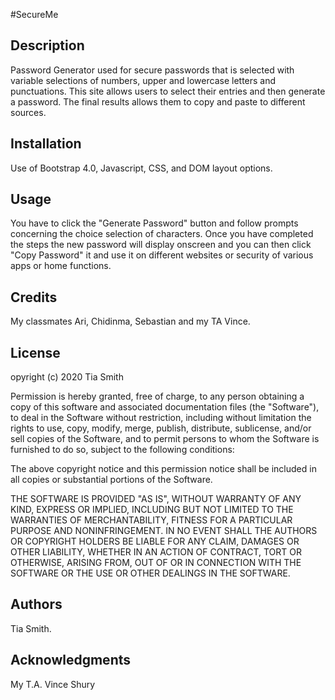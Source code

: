 #SecureMe

## Description 

Password Generator used for secure passwords that is selected with variable selections of numbers, 
upper and lowercase letters and punctuations. This site allows users to select their entries and then
generate a password. The final results allows them to copy and paste to different sources.

## Installation

Use of Bootstrap 4.0, Javascript, CSS, and DOM layout options. 

## Usage 

You have to click the "Generate Password" button and follow prompts concerning the choice selection of characters.
Once you have completed the steps the new password will display onscreen and you can  then click "Copy Password" it and use it on different websites or security of various apps or home functions.


## Credits
 My classmates Ari, Chidinma, Sebastian and my TA Vince.

## License
opyright (c) 2020 Tia Smith

Permission is hereby granted, free of charge, to any person obtaining a copy
of this software and associated documentation files (the "Software"), to deal
in the Software without restriction, including without limitation the rights
to use, copy, modify, merge, publish, distribute, sublicense, and/or sell
copies of the Software, and to permit persons to whom the Software is
furnished to do so, subject to the following conditions:

The above copyright notice and this permission notice shall be included in all
copies or substantial portions of the Software.

THE SOFTWARE IS PROVIDED "AS IS", WITHOUT WARRANTY OF ANY KIND, EXPRESS OR
IMPLIED, INCLUDING BUT NOT LIMITED TO THE WARRANTIES OF MERCHANTABILITY,
FITNESS FOR A PARTICULAR PURPOSE AND NONINFRINGEMENT. IN NO EVENT SHALL THE
AUTHORS OR COPYRIGHT HOLDERS BE LIABLE FOR ANY CLAIM, DAMAGES OR OTHER
LIABILITY, WHETHER IN AN ACTION OF CONTRACT, TORT OR OTHERWISE, ARISING FROM,
OUT OF OR IN CONNECTION WITH THE SOFTWARE OR THE USE OR OTHER DEALINGS IN THE
SOFTWARE.

## Authors
Tia Smith.

## Acknowledgments
My T.A. Vince Shury